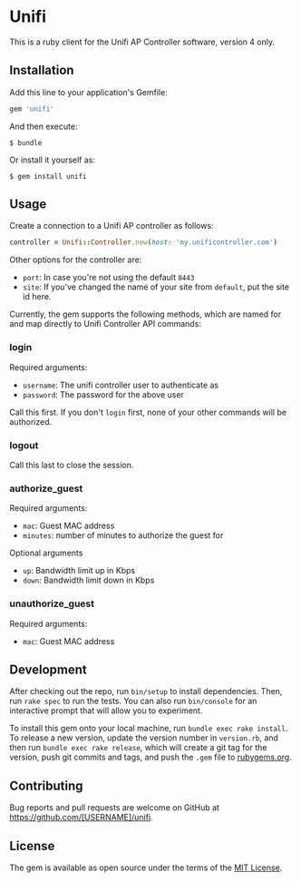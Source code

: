 # Unifi

This is a ruby client for the Unifi AP Controller software, version 4 only.

## Installation

Add this line to your application's Gemfile:

```ruby
gem 'unifi'
```

And then execute:

    $ bundle

Or install it yourself as:

    $ gem install unifi

## Usage

Create a connection to a Unifi AP controller as follows:

```ruby
controller = Unifi::Controller.new(host: 'my.unificontroller.com')
```

Other options for the controller are:
- `port`: In case you're not using the default `8443`
- `site`: If you've changed the name of your site from `default`, put the site id here.

Currently, the gem supports the following methods, which are named for and map directly to Unifi Controller API commands:

### login
Required arguments:
- `username`: The unifi controller user to authenticate as
- `password`: The password for the above user

Call this first. If you don't `login` first, none of your other commands will be authorized.

### logout

Call this last to close the session.

### authorize_guest
Required arguments:
- `mac`: Guest MAC address
- `minutes`: number of minutes to authorize the guest for

Optional arguments
- `up`: Bandwidth limit up in Kbps
- `down`: Bandwidth limit down in Kbps

### unauthorize_guest
Required arguments:
- `mac`: Guest MAC address

## Development

After checking out the repo, run `bin/setup` to install dependencies. Then, run `rake spec` to run the tests. You can also run `bin/console` for an interactive prompt that will allow you to experiment.

To install this gem onto your local machine, run `bundle exec rake install`. To release a new version, update the version number in `version.rb`, and then run `bundle exec rake release`, which will create a git tag for the version, push git commits and tags, and push the `.gem` file to [rubygems.org](https://rubygems.org).

## Contributing

Bug reports and pull requests are welcome on GitHub at https://github.com/[USERNAME]/unifi.


## License

The gem is available as open source under the terms of the [MIT License](http://opensource.org/licenses/MIT).

